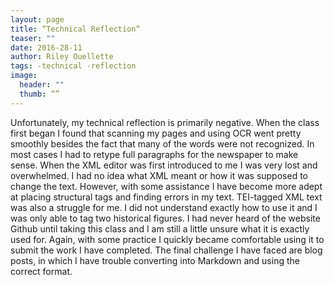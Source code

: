 ```yaml
---
layout: page
title: “Technical Reflection“
teaser: ""
date: 2016-28-11
author: Riley Ouellette
tags: -technical -reflection
image:
  header: ""
  thumb: “”
---
```




Unfortunately, my technical reflection is primarily negative. When the class first began I found that scanning my pages and using OCR went pretty smoothly besides the fact that many of the words were not recognized. In most cases I had to retype full paragraphs for the newspaper to make sense. When the XML editor was first introduced to me I was very lost and overwhelmed. I had no idea what XML meant or how it was supposed to change the text. However, with some assistance I have become more adept at placing structural tags and finding errors in my text. TEI-tagged XML text was also a struggle for me. I did not understand exactly how to use it and I was only able to tag two historical figures. I had never heard of the website Github until taking this class and I am still a little unsure what it is exactly used for. Again, with some practice I quickly became comfortable using it to submit the work I have completed. The final challenge I have faced are blog posts, in which I have trouble converting into Markdown and using the correct format. 
